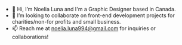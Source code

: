 - 👋 Hi, I’m Noelia Luna and I'm a Graphic Designer based in Canada.
- 💞️ I’m looking to collaborate on front-end development projects for charities/non-for profits and small business.
- 📫 Reach me at noelia.luna994@gmail.com for inquiries or collaborations!

<!---
lunipoj/lunipoj is a ✨ special ✨ repository because its `README.md` (this file) appears on your GitHub profile.
You can click the Preview link to take a look at your changes.
--->
